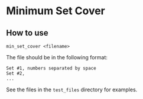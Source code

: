# Minimum Set Cover

## How to use
`min_set_cover <filename>`

The file should be in the following format:  
```Max. number of elements   
Set #1, numbers separated by space  
Set #2,
...
```
See the files in the `test_files` directory for examples.
